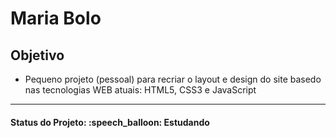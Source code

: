 <h1>Maria Bolo</h1>

<h2>Objetivo</h2>
<ul>
  <li>Pequeno projeto (pessoal) para recriar o layout e design do site basedo nas tecnologias WEB atuais: HTML5, CSS3 e JavaScript</li>
</ul>

<hr/>

<h4><b>Status do Projeto:</b> :speech_balloon: Estudando</h4>
